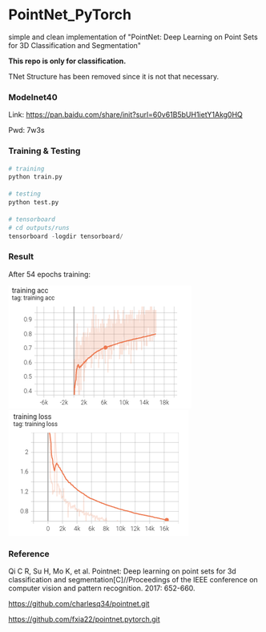 # PointNet_PyTorch
simple and clean implementation of "PointNet: Deep Learning on Point Sets for 3D Classification and Segmentation"



**This repo is only for classification.**

TNet Structure has been removed since it is not that necessary.

### Modelnet40 

Link: https://pan.baidu.com/share/init?surl=60v61B5bUH1ietY1Akg0HQ 

Pwd: 7w3s



### Training & Testing

```python
# training
python train.py

# testing
python test.py

# tensorboard
# cd outputs/runs
tensorboard -logdir tensorboard/
```



### Result

After 54 epochs training: 

![](acc.png) ![](loss.png)



### Reference

Qi C R, Su H, Mo K, et al. Pointnet: Deep learning on point sets for 3d classification and segmentation[C]//Proceedings of the IEEE conference on computer vision and pattern recognition. 2017: 652-660.

https://github.com/charlesq34/pointnet.git

https://github.com/fxia22/pointnet.pytorch.git
